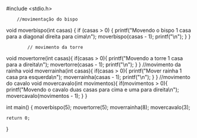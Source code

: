 #include <stdio.h>

		//movimentação do bispo

void moverbispo(int casas) {
    if (casas > 0) {
        printf("Movendo o bispo 1 casa para a diagonal direita para cima\n");
        moverbispo(casas - 1);
        printf("\n");
    }
}
	
			// movimento da torre
void movertorre(int casas){
	if(casas > 0){
		printf("Movendo a torre 1 casa para a direita\n");
		movertorre(casas - 1);
		printf("\n");
	}
}
		//movimento da rainha
void moverrainha(int casas){
	if(casas > 0){
		printf("Mover rainha 1 casa pra esquerda\n");
		moverrainha(casas - 1);
		printf("\n");
	}
}
		//movimento do cavalo
void movercavalo(int movimentos){
	if(movimentos > 0){
		printf("Movendo o cavalo duas casas para cima e uma para direita\n");
		movercavalo(movimentos - 1);
	}
}



int main() {
    moverbispo(5);
    movertorre(5);
    moverrainha(8);
    movercavalo(3);
    
    
    
    
	return 0;
	
	
	
}

